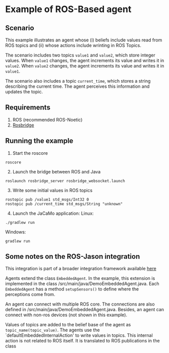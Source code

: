 # Example of ROS-Based agent

## Scenario

This example illustrates an agent whose (i) beliefs include values read from ROS topics and (ii) whose actions include wrinting in ROS Topics.

The scenario includes two topics `value1` and `value2`, which store integer values. When `value1` changes, the agent increments its value and writes it in `value2`. When `value2` changes, the agent increments its value and writes it in `value1`. 

The scenario also includes a topic `current_time`, which stores a string describing the current time. The agent perceives this information and updates the topic.

## Requirements
1. ROS (recommended ROS-Noetic)
2. [Rosbridge](http://wiki.ros.org/rosbridge_suite/Tutorials/RunningRosbridge)


## Running the example

1. Start the roscore
```
roscore
```

2. Launch the bridge between ROS and Java
```
roslaunch rosbridge_server rosbridge_websocket.launch
```

3. Write some initial values in ROS topics
```
rostopic pub /value1 std_msgs/Int32 0
rostopic pub /current_time std_msgs/String "unknown"
```

4. Launch the JaCaMo application:
Linux:
```
./gradlew run
```
Windows:
```
gradlew run 
```

## Some notes on the ROS-Jason integration
This integration is part of a broader integration framework available [here](https://github.com/embedded-mas/embedded-mas)

Agents extend the class `EmbeddedAgent`. In the example, this extension is implemented in the class /src/main/java/DemoEmbeddedAgent.java. Each `EmbeddedAgent` has a method `setupSensors()` to define where the perceptions come from.

An agent can connect with multiple ROS core. The connections are also defined in /src/main/java/DemoEmbeddedAgent.java. Besides, an agent can connect with non-ros devices (not shown in this example).


Values of topics are added to the belief base of the agent as `topic_name(topic_value)`. 
The agents use the `defaultEmbeddedInternalAction' to write values in topics. This internal action is not related to ROS itself. It is translated to ROS publications in the class

